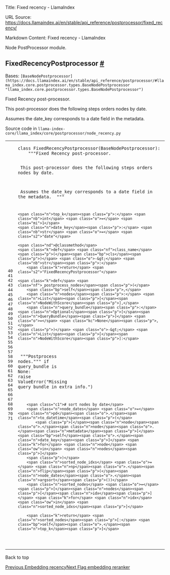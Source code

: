 Title: Fixed recency - LlamaIndex

URL Source: https://docs.llamaindex.ai/en/stable/api_reference/postprocessor/fixed_recency/

Markdown Content:
Fixed recency - LlamaIndex


Node PostProcessor module.

FixedRecencyPostprocessor [#](https://docs.llamaindex.ai/en/stable/api_reference/postprocessor/fixed_recency/#llama_index.core.postprocessor.FixedRecencyPostprocessor "Permanent link")
----------------------------------------------------------------------------------------------------------------------------------------------------------------------------------------

Bases: `[BaseNodePostprocessor](https://docs.llamaindex.ai/en/stable/api_reference/postprocessor/#llama_index.core.postprocessor.types.BaseNodePostprocessor "llama_index.core.postprocessor.types.BaseNodePostprocessor")`

Fixed Recency post-processor.

This post-processor does the following steps orders nodes by date.

Assumes the date\_key corresponds to a date field in the metadata.

Source code in `llama-index-core/llama_index/core/postprocessor/node_recency.py`

<table class="highlighttable"><tbody><tr><td class="linenos"><div class="linenodiv"><pre><span></span><span class="normal">40</span>
<span class="normal">41</span>
<span class="normal">42</span>
<span class="normal">43</span>
<span class="normal">44</span>
<span class="normal">45</span>
<span class="normal">46</span>
<span class="normal">47</span>
<span class="normal">48</span>
<span class="normal">49</span>
<span class="normal">50</span>
<span class="normal">51</span>
<span class="normal">52</span>
<span class="normal">53</span>
<span class="normal">54</span>
<span class="normal">55</span>
<span class="normal">56</span>
<span class="normal">57</span>
<span class="normal">58</span>
<span class="normal">59</span>
<span class="normal">60</span>
<span class="normal">61</span>
<span class="normal">62</span>
<span class="normal">63</span>
<span class="normal">64</span>
<span class="normal">65</span>
<span class="normal">66</span>
<span class="normal">67</span>
<span class="normal">68</span>
<span class="normal">69</span>
<span class="normal">70</span>
<span class="normal">71</span></pre></div></td><td class="code"><div><pre><span></span><code><span class="k">class</span> <span class="nc">FixedRecencyPostprocessor</span><span class="p">(</span><span class="n">BaseNodePostprocessor</span><span class="p">):</span>
<span class="w">    </span><span class="sd">"""Fixed Recency post-processor.</span>

<span class="sd">    This post-processor does the following steps orders nodes by date.</span>

<span class="sd">    Assumes the date_key corresponds to a date field in the metadata.</span>
<span class="sd">    """</span>

    <span class="n">top_k</span><span class="p">:</span> <span class="nb">int</span> <span class="o">=</span> <span class="mi">1</span>
    <span class="n">date_key</span><span class="p">:</span> <span class="nb">str</span> <span class="o">=</span> <span class="s2">"date"</span>

    <span class="nd">@classmethod</span>
    <span class="k">def</span> <span class="nf">class_name</span><span class="p">(</span><span class="bp">cls</span><span class="p">)</span> <span class="o">-&gt;</span> <span class="nb">str</span><span class="p">:</span>
        <span class="k">return</span> <span class="s2">"FixedRecencyPostprocessor"</span>

    <span class="k">def</span> <span class="nf">_postprocess_nodes</span><span class="p">(</span>
        <span class="bp">self</span><span class="p">,</span>
        <span class="n">nodes</span><span class="p">:</span> <span class="n">List</span><span class="p">[</span><span class="n">NodeWithScore</span><span class="p">],</span>
        <span class="n">query_bundle</span><span class="p">:</span> <span class="n">Optional</span><span class="p">[</span><span class="n">QueryBundle</span><span class="p">]</span> <span class="o">=</span> <span class="kc">None</span><span class="p">,</span>
    <span class="p">)</span> <span class="o">-&gt;</span> <span class="n">List</span><span class="p">[</span><span class="n">NodeWithScore</span><span class="p">]:</span>
<span class="w">        </span><span class="sd">"""Postprocess nodes."""</span>
        <span class="k">if</span> <span class="n">query_bundle</span> <span class="ow">is</span> <span class="kc">None</span><span class="p">:</span>
            <span class="k">raise</span> <span class="ne">ValueError</span><span class="p">(</span><span class="s2">"Missing query bundle in extra info."</span><span class="p">)</span>

        <span class="c1"># sort nodes by date</span>
        <span class="n">node_dates</span> <span class="o">=</span> <span class="n">pd</span><span class="o">.</span><span class="n">to_datetime</span><span class="p">(</span>
            <span class="p">[</span><span class="n">node</span><span class="o">.</span><span class="n">node</span><span class="o">.</span><span class="n">metadata</span><span class="p">[</span><span class="bp">self</span><span class="o">.</span><span class="n">date_key</span><span class="p">]</span> <span class="k">for</span> <span class="n">node</span> <span class="ow">in</span> <span class="n">nodes</span><span class="p">]</span>
        <span class="p">)</span>
        <span class="n">sorted_node_idxs</span> <span class="o">=</span> <span class="n">np</span><span class="o">.</span><span class="n">flip</span><span class="p">(</span><span class="n">node_dates</span><span class="o">.</span><span class="n">argsort</span><span class="p">())</span>
        <span class="n">sorted_nodes</span> <span class="o">=</span> <span class="p">[</span><span class="n">nodes</span><span class="p">[</span><span class="n">idx</span><span class="p">]</span> <span class="k">for</span> <span class="n">idx</span> <span class="ow">in</span> <span class="n">sorted_node_idxs</span><span class="p">]</span>

        <span class="k">return</span> <span class="n">sorted_nodes</span><span class="p">[:</span> <span class="bp">self</span><span class="o">.</span><span class="n">top_k</span><span class="p">]</span>
</code></pre></div></td></tr></tbody></table>

Back to top

[Previous Embedding recency](https://docs.llamaindex.ai/en/stable/api_reference/postprocessor/embedding_recency/)[Next Flag embedding reranker](https://docs.llamaindex.ai/en/stable/api_reference/postprocessor/flag_embedding_reranker/)
